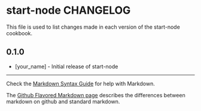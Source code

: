 start-node CHANGELOG
====================

This file is used to list changes made in each version of the start-node cookbook.

0.1.0
-----
- [your_name] - Initial release of start-node

- - -
Check the [Markdown Syntax Guide](http://daringfireball.net/projects/markdown/syntax) for help with Markdown.

The [Github Flavored Markdown page](http://github.github.com/github-flavored-markdown/) describes the differences between markdown on github and standard markdown.
